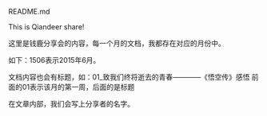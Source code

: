 README.md

This is Qiandeer share!

这里是钱鹿分享会的内容，每一个月的文档，我都存在对应的月份中。

如下：1506表示2015年6月。

文档内容也会有标题，如：01_致我们终将逝去的青春————《悟空传》感悟
前面的01表示该月的第一周，后面的是标题

在文章内部，我们会写上分享者的名字。

